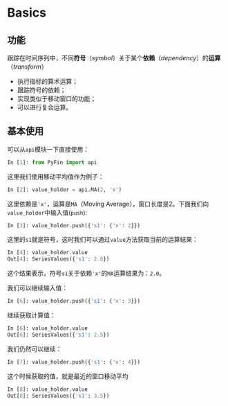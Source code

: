 # Basics

## 功能

跟踪在时间序列中，不同**符号**（*symbol*）关于某个**依赖**（*dependency*）的**运算**（*transform*）

* 执行指标的算术运算；
* 跟踪符号的依赖；
* 实现类似于移动窗口的功能；
* 可以进行复合运算。

## 基本使用

可以从``api``模块一下直接使用：

```python
In [1]: from PyFin import api
```

这里我们使用移动平均值作为例子：

```python
In [2]: value_holder = api.MA(2, 'x')
```

这里依赖是``'x'``，运算是``MA``（Moving Average），窗口长度是2。下面我们向``value_holder``中输入值(``push``):

```python
In [3]: value_holder.push({'s1': {'x': 2}})
```

这里的``s1``就是符号，这时我们可以通过``value``方法获取当前的运算结果：

```python
In [4]: value_holder.value
Out[4]: SeriesValues({'s1': 2.0})
```

这个结果表示，符号``s1``关于依赖``'x'``的``MA``运算结果为：``2.0``。

我们可以继续输入值：

```python
In [6]: value_holder.push({'s1': {'x': 3}})
```

继续获取计算值：

```python
In [6]: value_holder.value
Out[6]: SeriesValues({'s1': 2.5})
```

我们仍然可以继续：

```python
In [7]: value_holder.push({'s1': {'x': 4}})
```

这个时候获取的值，就是最近的窗口移动平均

```python
In [8]: value_holder.value
Out[8]: SeriesValues({'s1': 3.5})
```

